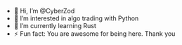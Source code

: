 - 👋 Hi, I’m @CyberZod
- 👀 I’m interested in algo trading with Python
- 🌱 I’m currently learning Rust
- ⚡ Fun fact: You are awesome for being here. Thank you

<!---
CyberZod/CyberZod is a ✨ special ✨ repository because its `README.md` (this file) appears on your GitHub profile.
You can click the Preview link to take a look at your changes.
--->

